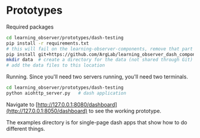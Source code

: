 # Prototypes

Required packages
```bash
cd learning_observer/prototypes/dash-testing
pip install -r requirements.txt
# this will fail on the learning-observer-components, remove that part of the file and try again
pip install git+https://github.com/ArgLab/learning_observer_dash_components # these components are not published anywhere so manual install is necessary
mkdir data  # create a directory for the data (not shared through Git)
# add the data files to this location
```

Running. Since you'll need two servers running, you'll need two terminals.
```bash
cd learning_observer/prototypes/dash-testing
python aiohttp_server.py   # dash application
```

Navigate to [http://127.0.0.1:8080/dashboard](http://127.0.0.1:8050/dashboard) to see the working prototype.

The examples directory is for single-page dash apps that show how to do different things.
